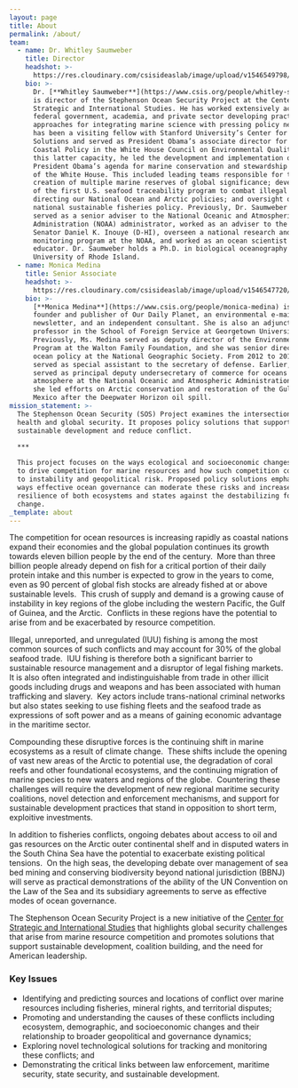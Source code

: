 ```yaml
---
layout: page
title: About
permalink: /about/
team:
  - name: Dr. Whitley Saumweber
    title: Director
    headshot: >-
      https://res.cloudinary.com/csisideaslab/image/upload/v1546549798/ocean/saumweber-headshot.jpg
    bio: >-
      Dr. [**Whitley Saumweber**](https://www.csis.org/people/whitley-saumweber)
      is director of the Stephenson Ocean Security Project at the Center for
      Strategic and International Studies. He has worked extensively across the
      federal government, academia, and private sector developing practical
      approaches for integrating marine science with pressing policy needs. He
      has been a visiting fellow with Stanford University’s Center for Ocean
      Solutions and served as President Obama’s associate director for Ocean and
      Coastal Policy in the White House Council on Environmental Quality. In
      this latter capacity, he led the development and implementation of
      President Obama’s agenda for marine conservation and stewardship on behalf
      of the White House. This included leading teams responsible for the
      creation of multiple marine reserves of global significance; development
      of the first U.S. seafood traceability program to combat illegal fishing;
      directing our National Ocean and Arctic policies; and oversight of
      national sustainable fisheries policy. Previously, Dr. Saumweber has
      served as a senior adviser to the National Oceanic and Atmospheric
      Administration (NOAA) administrator, worked as an adviser to the late
      Senator Daniel K. Inouye (D-HI), overseen a national research and
      monitoring program at the NOAA, and worked as an ocean scientist and
      educator. Dr. Saumweber holds a Ph.D. in biological oceanography from the
      University of Rhode Island.
  - name: Monica Medina
    title: Senior Associate
    headshot: >-
      https://res.cloudinary.com/csisideaslab/image/upload/v1546547720/ocean/medina-headshot.jpg
    bio: >-
      [**Monica Medina**](https://www.csis.org/people/monica-medina) is the
      founder and publisher of Our Daily Planet, an environmental e-mail
      newsletter, and an independent consultant. She is also an adjunct
      professor in the School of Foreign Service at Georgetown University.
      Previously, Ms. Medina served as deputy director of the Environment
      Program at the Walton Family Foundation, and she was senior director of
      ocean policy at the National Geographic Society. From 2012 to 2013, she
      served as special assistant to the secretary of defense. Earlier, she
      served as principal deputy undersecretary of commerce for oceans and
      atmosphere at the National Oceanic and Atmospheric Administration, where
      she led efforts on Arctic conservation and restoration of the Gulf of
      Mexico after the Deepwater Horizon oil spill.
mission_statement: >-
  The Stephenson Ocean Security (SOS) Project examines the intersection of ocean
  health and global security. It proposes policy solutions that support
  sustainable development and reduce conflict.

  ***

  This project focuses on the ways ecological and socioeconomic changes interact
  to drive competition for marine resources and how such competition contributes
  to instability and geopolitical risk. Proposed policy solutions emphasize the
  ways effective ocean governance can moderate these risks and increase the
  resilience of both ecosystems and states against the destabilizing forces of
  change.
_template: about
---
```





The competition for ocean resources is increasing rapidly as coastal nations expand their economies and the global population continues its growth towards eleven billion people by the end of the century.  More than three billion people already depend on fish for a critical portion of their daily protein intake and this number is expected to grow in the years to come, even as 90 percent of global fish stocks are already fished at or above sustainable levels.  This crush of supply and demand is a growing cause of instability in key regions of the globe including the western Pacific, the Gulf of Guinea, and the Arctic.  Conflicts in these regions have the potential to arise from and be exacerbated by resource competition.

Illegal, unreported, and unregulated (IUU) fishing is among the most common sources of such conflicts and may account for 30% of the global seafood trade.  IUU fishing is therefore both a significant barrier to sustainable resource management and a disruptor of legal fishing markets.  It is also often integrated and indistinguishable from trade in other illicit goods including drugs and weapons and has been associated with human trafficking and slavery.  Key actors include trans-national criminal networks but also states seeking to use fishing fleets and the seafood trade as expressions of soft power and as a means of gaining economic advantage in the maritime sector.

Compounding these disruptive forces is the continuing shift in marine ecosystems as a result of climate change.  These shifts include the opening of vast new areas of the Arctic to potential use, the degradation of coral reefs and other foundational ecosystems, and the continuing migration of marine species to new waters and regions of the globe.  Countering these challenges will require the development of new regional maritime security coalitions, novel detection and enforcement mechanisms, and support for sustainable development practices that stand in opposition to short term, exploitive investments.

In addition to fisheries conflicts, ongoing debates about access to oil and gas resources on the Arctic outer continental shelf and in disputed waters in the South China Sea have the potential to exacerbate existing political tensions.  On the high seas, the developing debate over management of sea bed mining and conserving biodiversity beyond national jurisdiction (BBNJ) will serve as practical demonstrations of the ability of the UN Convention on the Law of the Sea and its subsidiary agreements to serve as effective modes of ocean governance.

The Stephenson Ocean Security Project is a new initiative of the [Center for Strategic and International Studies](https://www.csis.org) that highlights global security challenges that arise from marine resource competition and promotes solutions that support sustainable development, coalition building, and the need for American leadership.

### Key Issues

* Identifying and predicting sources and locations of conflict over marine resources including fisheries, mineral rights, and territorial disputes;
* Promoting and understanding the causes of these conflicts including ecosystem, demographic, and socioeconomic changes and their relationship to broader geopolitical and governance dynamics;
* Exploring novel technological solutions for tracking and monitoring these conflicts; and
* Demonstrating the critical links between law enforcement, maritime security, state security, and sustainable development.
